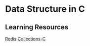 # Data Structure in C

## Learning Resources
[Redis](https://github.com/antirez/redis)
[Collections-C](https://github.com/srdja/Collections-C)
